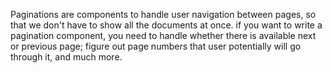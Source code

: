 Paginations are components to handle user navigation between pages, so that we don't have to show all the documents at once. if you want to write a pagination component, you need to handle whether there is available next or previous page; figure out page numbers that user potentially will go through it, and much more.
